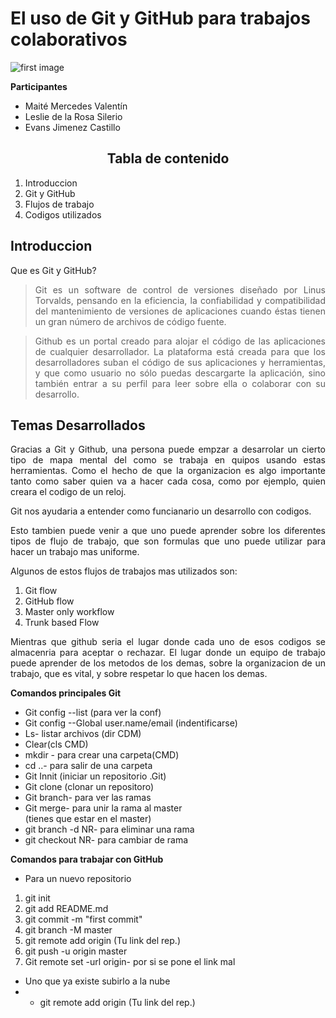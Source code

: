 # El uso de Git y GitHub para trabajos colaborativos

![first image](https://joshcannons.com/img/logo/logo-github.jpg "Git y GitHub")

**Participantes**

- Maité Mercedes Valentín
- Leslie de la Rosa Silerio
- Evans Jimenez Castillo

<H2 align="center"><b>Tabla de contenido</b></H2>

1. Introduccion
2. Git y GitHub
3. Flujos de trabajo
4. Codigos utilizados

<Introduccion>

## **Introduccion**
Que es Git y GitHub?
><p style="text-align: justify">Git es un software de control de versiones diseñado por Linus Torvalds, pensando en la eficiencia, la confiabilidad y compatibilidad del mantenimiento de versiones de aplicaciones cuando éstas tienen un gran número de archivos de código fuente.</p>

><p style="text-align: justify"> Github es un portal creado para alojar el código de las aplicaciones de cualquier desarrollador. La plataforma está creada para que los desarrolladores suban el código de sus aplicaciones y herramientas, y que como usuario no sólo puedas descargarte la aplicación, sino también entrar a su perfil para leer sobre ella o colaborar con su desarrollo.</p>

<Temas-Desarollados-Text-Puede-Que-se-arregle>

## **Temas Desarrollados**

<p style="text-align: justify">Gracias a Git y Github, una persona puede empzar a desarrolar un cierto tipo de mapa mental del como se trabaja en quipos usando estas herramientas. Como el hecho de que la organizacion es algo importante tanto como saber quien va a hacer cada cosa, como por ejemplo, quien creara el codigo de un reloj.</p>
<p style="text-align: justify">Git nos ayudaria a entender como funcianario un desarrollo con codigos.</p>
<p style="text-align: justify">Esto tambien puede venir a que uno puede aprender sobre los diferentes tipos de flujo de trabajo, que son formulas que uno puede utilizar para hacer un trabajo mas uniforme.<p>Algunos de estos flujos de trabajos mas utilizados son:<br> 

1. Git flow
2. GitHub flow
3. Master only workflow
4. Trunk based Flow
<p style="text-align: justify">Mientras que github seria el lugar donde cada uno de esos codigos se almacenria para aceptar o rechazar. El lugar donde un equipo de trabajo puede aprender de los metodos de los demas, sobre la organizacion de un trabajo, que es vital, y sobre respetar lo que hacen los demas.
</p>

**Comandos principales Git**
- Git config --list (para ver la conf)<br>
- Git config --Global user.name/email (indentificarse)<br>
- Ls- listar archivos (dir CDM)<br>
- Clear(cls CMD)<br>
- mkdir - para crear una carpeta(CMD)<br>
- cd ..- para salir de una carpeta<br>
- Git Innit (iniciar un repositorio .Git)<br>
- Git clone (clonar un repositoro)<br>
- Git branch- para ver las ramas<br>
- Git merge- para unir la rama al master <br>(tienes que estar en el master)
- git  branch -d NR- para eliminar una rama<br>
- git checkout NR- para cambiar de rama

**Comandos para trabajar con GitHub**

 - Para un nuevo repositorio<br>
 1. git init<br>
2. git add README.md<br>
3. git commit -m "first commit"<br>
4.  git branch -M master<br>
5. git remote add origin (Tu link del rep.)<br>
6. git push -u origin master<br>
7. Git remote set -url origin- por si se pone el link mal<br>

- Uno que ya existe subirlo a la nube<br>
- - git remote add origin (Tu link del rep.)<br>